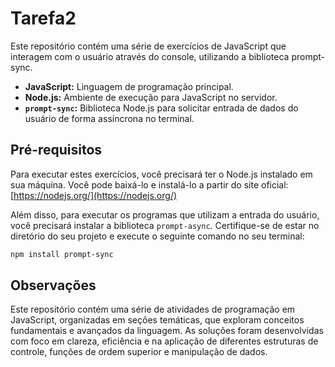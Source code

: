 # Tarefa2
Este repositório contém uma série de exercícios de JavaScript que interagem com o usuário através do console, utilizando a biblioteca prompt-sync.

* **JavaScript:** Linguagem de programação principal.
* **Node.js:** Ambiente de execução para JavaScript no servidor.
* **`prompt-sync`:** Biblioteca Node.js para solicitar entrada de dados do usuário de forma assíncrona no terminal.

## Pré-requisitos

Para executar estes exercícios, você precisará ter o Node.js instalado em sua máquina. Você pode baixá-lo e instalá-lo a partir do site oficial: [https://nodejs.org/](https://nodejs.org/)

Além disso, para executar os programas que utilizam a entrada do usuário, você precisará instalar a biblioteca `prompt-async`. Certifique-se de estar no diretório do seu projeto e execute o seguinte comando no seu terminal:

```bash
npm install prompt-sync

````

## Observações
Este repositório contém uma série de atividades de programação em JavaScript, organizadas em seções temáticas, que exploram conceitos fundamentais e avançados da linguagem. As soluções foram desenvolvidas com foco em clareza, eficiência e na aplicação de diferentes estruturas de controle, funções de ordem superior e manipulação de dados.